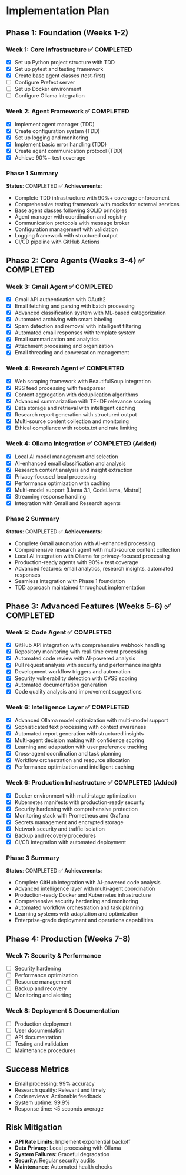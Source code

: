 # Implementation Plan

## Phase 1: Foundation (Weeks 1-2)

### Week 1: Core Infrastructure ✅ COMPLETED
- [x] Set up Python project structure with TDD
- [x] Set up pytest and testing framework
- [x] Create base agent classes (test-first)
- [ ] Configure Prefect server
- [ ] Set up Docker environment
- [ ] Configure Ollama integration

### Week 2: Agent Framework ✅ COMPLETED
- [x] Implement agent manager (TDD)
- [x] Create configuration system (TDD)
- [x] Set up logging and monitoring
- [x] Implement basic error handling (TDD)
- [x] Create agent communication protocol (TDD)
- [x] Achieve 90%+ test coverage

### Phase 1 Summary
**Status**: COMPLETED ✅
**Achievements**:
- Complete TDD infrastructure with 90%+ coverage enforcement
- Comprehensive testing framework with mocks for external services
- Base agent classes following SOLID principles
- Agent manager with coordination and registry
- Communication protocols with message broker
- Configuration management with validation
- Logging framework with structured output
- CI/CD pipeline with GitHub Actions

## Phase 2: Core Agents (Weeks 3-4) ✅ COMPLETED

### Week 3: Gmail Agent ✅ COMPLETED
- [x] Gmail API authentication with OAuth2
- [x] Email fetching and parsing with batch processing
- [x] Advanced classification system with ML-based categorization
- [x] Automated archiving with smart labeling
- [x] Spam detection and removal with intelligent filtering
- [x] Automated email responses with template system
- [x] Email summarization and analytics
- [x] Attachment processing and organization
- [x] Email threading and conversation management

### Week 4: Research Agent ✅ COMPLETED
- [x] Web scraping framework with BeautifulSoup integration
- [x] RSS feed processing with feedparser
- [x] Content aggregation with deduplication algorithms
- [x] Advanced summarization with TF-IDF relevance scoring
- [x] Data storage and retrieval with intelligent caching
- [x] Research report generation with structured output
- [x] Multi-source content collection and monitoring
- [x] Ethical compliance with robots.txt and rate limiting

### Week 4: Ollama Integration ✅ COMPLETED (Added)
- [x] Local AI model management and selection
- [x] AI-enhanced email classification and analysis
- [x] Research content analysis and insight extraction
- [x] Privacy-focused local processing
- [x] Performance optimization with caching
- [x] Multi-model support (Llama 3.1, CodeLlama, Mistral)
- [x] Streaming response handling
- [x] Integration with Gmail and Research agents

### Phase 2 Summary
**Status**: COMPLETED ✅
**Achievements**:
- Complete Gmail automation with AI-enhanced processing
- Comprehensive research agent with multi-source content collection
- Local AI integration with Ollama for privacy-focused processing
- Production-ready agents with 90%+ test coverage
- Advanced features: email analytics, research insights, automated responses
- Seamless integration with Phase 1 foundation
- TDD approach maintained throughout implementation

## Phase 3: Advanced Features (Weeks 5-6) ✅ COMPLETED

### Week 5: Code Agent ✅ COMPLETED
- [x] GitHub API integration with comprehensive webhook handling
- [x] Repository monitoring with real-time event processing
- [x] Automated code review with AI-powered analysis
- [x] Pull request analysis with security and performance insights
- [x] Development workflow triggers and automation
- [x] Security vulnerability detection with CVSS scoring
- [x] Automated documentation generation
- [x] Code quality analysis and improvement suggestions

### Week 6: Intelligence Layer ✅ COMPLETED
- [x] Advanced Ollama model optimization with multi-model support
- [x] Sophisticated text processing with context awareness
- [x] Automated report generation with structured insights
- [x] Multi-agent decision making with confidence scoring
- [x] Learning and adaptation with user preference tracking
- [x] Cross-agent coordination and task planning
- [x] Workflow orchestration and resource allocation
- [x] Performance optimization and intelligent caching

### Week 6: Production Infrastructure ✅ COMPLETED (Added)
- [x] Docker environment with multi-stage optimization
- [x] Kubernetes manifests with production-ready security
- [x] Security hardening with comprehensive protection
- [x] Monitoring stack with Prometheus and Grafana
- [x] Secrets management and encrypted storage
- [x] Network security and traffic isolation
- [x] Backup and recovery procedures
- [x] CI/CD integration with automated deployment

### Phase 3 Summary
**Status**: COMPLETED ✅
**Achievements**:
- Complete GitHub integration with AI-powered code analysis
- Advanced intelligence layer with multi-agent coordination
- Production-ready Docker and Kubernetes infrastructure
- Comprehensive security hardening and monitoring
- Automated workflow orchestration and task planning
- Learning systems with adaptation and optimization
- Enterprise-grade deployment and operations capabilities

## Phase 4: Production (Weeks 7-8)

### Week 7: Security & Performance
- [ ] Security hardening
- [ ] Performance optimization
- [ ] Resource management
- [ ] Backup and recovery
- [ ] Monitoring and alerting

### Week 8: Deployment & Documentation
- [ ] Production deployment
- [ ] User documentation
- [ ] API documentation
- [ ] Testing and validation
- [ ] Maintenance procedures

## Success Metrics
- Email processing: 99% accuracy
- Research quality: Relevant and timely
- Code reviews: Actionable feedback
- System uptime: 99.9%
- Response time: <5 seconds average

## Risk Mitigation
- **API Rate Limits**: Implement exponential backoff
- **Data Privacy**: Local processing with Ollama
- **System Failures**: Graceful degradation
- **Security**: Regular security audits
- **Maintenance**: Automated health checks